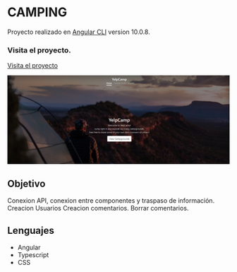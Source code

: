 # CAMPING

Proyecto realizado en [Angular CLI](https://github.com/angular/angular-cli) version 10.0.8.

### Visita el proyecto.

[Visita el proyecto](https://slate-gray-greyhound-gear.cyclic.cloud/)

![](yelpcamp.jpg)



## Objetivo
Conexion API, conexion entre componentes y traspaso de información.
Creacion Usuarios
Creacion comentarios.
Borrar comentarios.


## Lenguajes
+ Angular
+ Typescript
+ CSS

